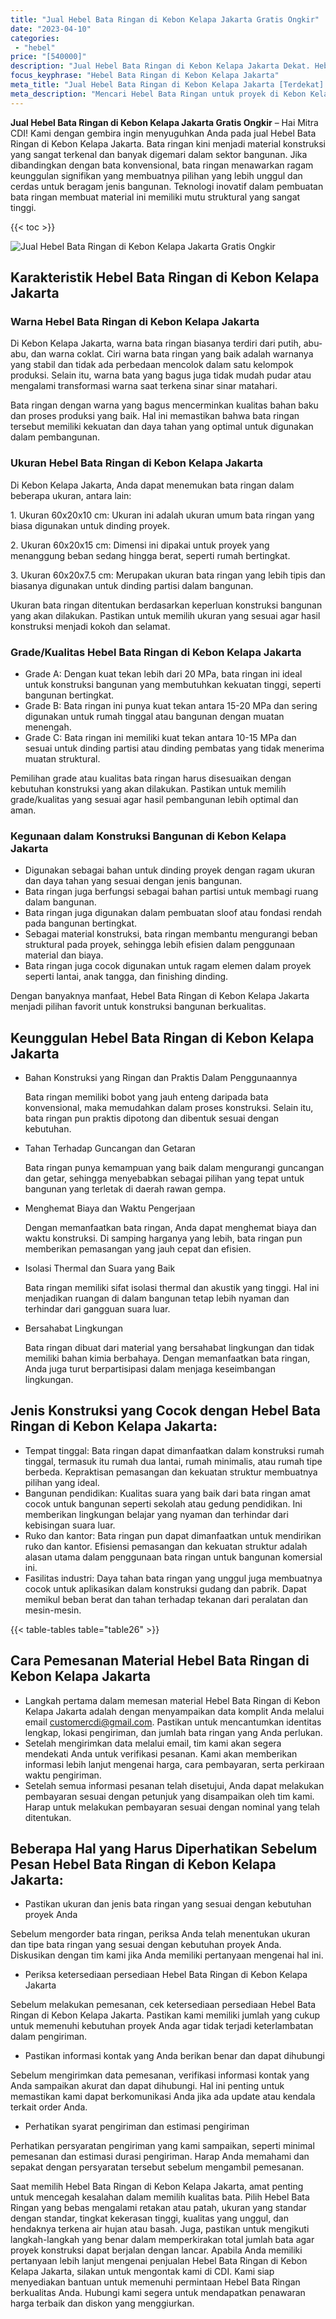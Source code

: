 ```yaml
---
title: "Jual Hebel Bata Ringan di Kebon Kelapa Jakarta Gratis Ongkir"
date: "2023-04-10"
categories:
 - "hebel"
price: "[540000]"
description: "Jual Hebel Bata Ringan di Kebon Kelapa Jakarta Dekat. Hebel Bata Ringan ini sering digunakan dalam proyek pembangunan sebagai bahan bangunan dinding yang kokoh dan tahan lama. Silakan hubungi kami untuk informasi lebih lanjut."
focus_keyphrase: "Hebel Bata Ringan di Kebon Kelapa Jakarta"
meta_title: "Jual Hebel Bata Ringan di Kebon Kelapa Jakarta [Terdekat] - CDI"
meta_description: "Mencari Hebel Bata Ringan untuk proyek di Kebon Kelapa Jakarta? Kami menyediakan Hebel Bata Ringan berkualitas untuk bahan bangunan dinding. Dapatkan penawaran terbaik sekarang."
---
```


**Jual Hebel Bata Ringan di Kebon Kelapa Jakarta Gratis Ongkir** – Hai Mitra CDI! Kami dengan gembira ingin menyuguhkan Anda pada jual Hebel Bata Ringan di Kebon Kelapa Jakarta. Bata ringan kini menjadi material konstruksi yang sangat terkenal dan banyak digemari dalam sektor bangunan. Jika dibandingkan dengan bata konvensional, bata ringan menawarkan ragam keunggulan signifikan yang membuatnya pilihan yang lebih unggul dan cerdas untuk beragam jenis bangunan. Teknologi inovatif dalam pembuatan bata ringan membuat material ini memiliki mutu struktural yang sangat tinggi.

{{< toc >}}

![Jual Hebel Bata Ringan di Kebon Kelapa Jakarta Gratis Ongkir](/images/hebel/hebel-bataringan-28.jpg)

## Karakteristik Hebel Bata Ringan di Kebon Kelapa Jakarta

### Warna Hebel Bata Ringan di Kebon Kelapa Jakarta

Di Kebon Kelapa Jakarta, warna bata ringan biasanya terdiri dari putih, abu-abu, dan warna coklat. Ciri warna bata ringan yang baik adalah warnanya yang stabil dan tidak ada perbedaan mencolok dalam satu kelompok produksi. Selain itu, warna bata yang bagus juga tidak mudah pudar atau mengalami transformasi warna saat terkena sinar sinar matahari.

Bata ringan dengan warna yang bagus mencerminkan kualitas bahan baku dan proses produksi yang baik. Hal ini memastikan bahwa bata ringan tersebut memiliki kekuatan dan daya tahan yang optimal untuk digunakan dalam pembangunan.

### Ukuran Hebel Bata Ringan di Kebon Kelapa Jakarta

Di Kebon Kelapa Jakarta, Anda dapat menemukan bata ringan dalam beberapa ukuran, antara lain:

1\. Ukuran 60x20x10 cm: Ukuran ini adalah ukuran umum bata ringan yang biasa digunakan untuk dinding proyek.

2\. Ukuran 60x20x15 cm: Dimensi ini dipakai untuk proyek yang menanggung beban sedang hingga berat, seperti rumah bertingkat.

3\. Ukuran 60x20x7.5 cm: Merupakan ukuran bata ringan yang lebih tipis dan biasanya digunakan untuk dinding partisi dalam bangunan.

Ukuran bata ringan ditentukan berdasarkan keperluan konstruksi bangunan yang akan dilakukan. Pastikan untuk memilih ukuran yang sesuai agar hasil konstruksi menjadi kokoh dan selamat.

### Grade/Kualitas Hebel Bata Ringan di Kebon Kelapa Jakarta

*   Grade A: Dengan kuat tekan lebih dari 20 MPa, bata ringan ini ideal untuk konstruksi bangunan yang membutuhkan kekuatan tinggi, seperti bangunan bertingkat.
*   Grade B: Bata ringan ini punya kuat tekan antara 15-20 MPa dan sering digunakan untuk rumah tinggal atau bangunan dengan muatan menengah.
*   Grade C: Bata ringan ini memiliki kuat tekan antara 10-15 MPa dan sesuai untuk dinding partisi atau dinding pembatas yang tidak menerima muatan struktural.

Pemilihan grade atau kualitas bata ringan harus disesuaikan dengan kebutuhan konstruksi yang akan dilakukan. Pastikan untuk memilih grade/kualitas yang sesuai agar hasil pembangunan lebih optimal dan aman.

### Kegunaan dalam Konstruksi Bangunan di Kebon Kelapa Jakarta

*   Digunakan sebagai bahan untuk dinding proyek dengan ragam ukuran dan daya tahan yang sesuai dengan jenis bangunan.
*   Bata ringan juga berfungsi sebagai bahan partisi untuk membagi ruang dalam bangunan.
*   Bata ringan juga digunakan dalam pembuatan sloof atau fondasi rendah pada bangunan bertingkat.
*   Sebagai material konstruksi, bata ringan membantu mengurangi beban struktural pada proyek, sehingga lebih efisien dalam penggunaan material dan biaya.
*   Bata ringan juga cocok digunakan untuk ragam elemen dalam proyek seperti lantai, anak tangga, dan finishing dinding.

Dengan banyaknya manfaat, Hebel Bata Ringan di Kebon Kelapa Jakarta menjadi pilihan favorit untuk konstruksi bangunan berkualitas.

## Keunggulan Hebel Bata Ringan di Kebon Kelapa Jakarta

*   Bahan Konstruksi yang Ringan dan Praktis Dalam Penggunaannya

    Bata ringan memiliki bobot yang jauh enteng daripada bata konvensional, maka memudahkan dalam proses konstruksi. Selain itu, bata ringan pun praktis dipotong dan dibentuk sesuai dengan kebutuhan.
*   Tahan Terhadap Guncangan dan Getaran

    Bata ringan punya kemampuan yang baik dalam mengurangi guncangan dan getar, sehingga menyebabkan sebagai pilihan yang tepat untuk bangunan yang terletak di daerah rawan gempa.
*   Menghemat Biaya dan Waktu Pengerjaan

    Dengan memanfaatkan bata ringan, Anda dapat menghemat biaya dan waktu konstruksi. Di samping harganya yang lebih, bata ringan pun memberikan pemasangan yang jauh cepat dan efisien.
*   Isolasi Thermal dan Suara yang Baik

    Bata ringan memiliki sifat isolasi thermal dan akustik yang tinggi. Hal ini menjadikan ruangan di dalam bangunan tetap lebih nyaman dan terhindar dari gangguan suara luar.
*   Bersahabat Lingkungan

    Bata ringan dibuat dari material yang bersahabat lingkungan dan tidak memiliki bahan kimia berbahaya. Dengan memanfaatkan bata ringan, Anda juga turut berpartisipasi dalam menjaga keseimbangan lingkungan.

## Jenis Konstruksi yang Cocok dengan Hebel Bata Ringan di Kebon Kelapa Jakarta:

*   Tempat tinggal: Bata ringan dapat dimanfaatkan dalam konstruksi rumah tinggal, termasuk itu rumah dua lantai, rumah minimalis, atau rumah tipe berbeda. Kepraktisan pemasangan dan kekuatan struktur membuatnya pilihan yang ideal.
*   Bangunan pendidikan: Kualitas suara yang baik dari bata ringan amat cocok untuk bangunan seperti sekolah atau gedung pendidikan. Ini memberikan lingkungan belajar yang nyaman dan terhindar dari kebisingan suara luar.
*   Ruko dan kantor: Bata ringan pun dapat dimanfaatkan untuk mendirikan ruko dan kantor. Efisiensi pemasangan dan kekuatan struktur adalah alasan utama dalam penggunaan bata ringan untuk bangunan komersial ini.
*   Fasilitas industri: Daya tahan bata ringan yang unggul juga membuatnya cocok untuk aplikasikan dalam konstruksi gudang dan pabrik. Dapat memikul beban berat dan tahan terhadap tekanan dari peralatan dan mesin-mesin.

{{< table-tables table="table26" >}}

## Cara Pemesanan Material Hebel Bata Ringan di Kebon Kelapa Jakarta

*   Langkah pertama dalam memesan material Hebel Bata Ringan di Kebon Kelapa Jakarta adalah dengan menyampaikan data komplit Anda melalui email customercdi@gmail.com. Pastikan untuk mencantumkan identitas lengkap, lokasi pengiriman, dan jumlah bata ringan yang Anda perlukan.
*   Setelah mengirimkan data melalui email, tim kami akan segera mendekati Anda untuk verifikasi pesanan. Kami akan memberikan informasi lebih lanjut mengenai harga, cara pembayaran, serta perkiraan waktu pengiriman.
*   Setelah semua informasi pesanan telah disetujui, Anda dapat melakukan pembayaran sesuai dengan petunjuk yang disampaikan oleh tim kami. Harap untuk melakukan pembayaran sesuai dengan nominal yang telah ditentukan.

## Beberapa Hal yang Harus Diperhatikan Sebelum Pesan Hebel Bata Ringan di Kebon Kelapa Jakarta:

*   Pastikan ukuran dan jenis bata ringan yang sesuai dengan kebutuhan proyek Anda

Sebelum mengorder bata ringan, periksa Anda telah menentukan ukuran dan tipe bata ringan yang sesuai dengan kebutuhan proyek Anda. Diskusikan dengan tim kami jika Anda memiliki pertanyaan mengenai hal ini.
*   Periksa ketersediaan persediaan Hebel Bata Ringan di Kebon Kelapa Jakarta

Sebelum melakukan pemesanan, cek ketersediaan persediaan Hebel Bata Ringan di Kebon Kelapa Jakarta. Pastikan kami memiliki jumlah yang cukup untuk memenuhi kebutuhan proyek Anda agar tidak terjadi keterlambatan dalam pengiriman.
*   Pastikan informasi kontak yang Anda berikan benar dan dapat dihubungi

Sebelum mengirimkan data pemesanan, verifikasi informasi kontak yang Anda sampaikan akurat dan dapat dihubungi. Hal ini penting untuk memastikan kami dapat berkomunikasi Anda jika ada update atau kendala terkait order Anda.
*   Perhatikan syarat pengiriman dan estimasi pengiriman

Perhatikan persyaratan pengiriman yang kami sampaikan, seperti minimal pemesanan dan estimasi durasi pengiriman. Harap Anda memahami dan sepakat dengan persyaratan tersebut sebelum mengambil pemesanan.

Saat memilih Hebel Bata Ringan di Kebon Kelapa Jakarta, amat penting untuk mencegah kesalahan dalam memilih kualitas bata. Pilih Hebel Bata Ringan yang bebas mengalami retakan atau patah, ukuran yang standar dengan standar, tingkat kekerasan tinggi, kualitas yang unggul, dan hendaknya terkena air hujan atau basah. Juga, pastikan untuk mengikuti langkah-langkah yang benar dalam memperkirakan total jumlah bata agar proyek konstruksi dapat berjalan dengan lancar. Apabila Anda memiliki pertanyaan lebih lanjut mengenai penjualan Hebel Bata Ringan di Kebon Kelapa Jakarta, silakan untuk mengontak kami di CDI. Kami siap menyediakan bantuan untuk memenuhi permintaan Hebel Bata Ringan berkualitas Anda. Hubungi kami segera untuk mendapatkan penawaran harga terbaik dan diskon yang menggiurkan.